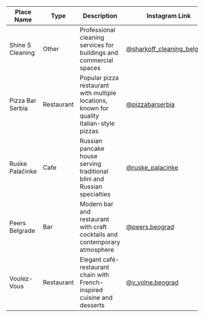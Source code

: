 | Place Name | Type | Description | Instagram Link | Google Maps Link |
|------------|------|-------------|----------------|------------------|
| Shine S Cleaning | Other | Professional cleaning services for buildings and commercial spaces | [@sharkoff_cleaning_belgrade](https://www.instagram.com/sharkoff_cleaning_belgrade/) | https://maps.google.com/?q=Bore+Markovića+9+11030+Beograd |
| Pizza Bar Serbia | Restaurant | Popular pizza restaurant with multiple locations, known for quality Italian-style pizzas | [@pizzabarserbia](https://www.instagram.com/pizzabarserbia/) | https://maps.google.com/?q=Pizza+Bar+Mutapova+5-7+Belgrade |
| Ruske Palačinke | Cafe | Russian pancake house serving traditional blini and Russian specialties | [@ruske_palacinke](https://www.instagram.com/ruske_palacinke/) | https://maps.google.com/?q=Ruske+Palačinke+Belgrade |
| Peers Belgrade | Bar | Modern bar and restaurant with craft cocktails and contemporary atmosphere | [@peers.beograd](https://www.instagram.com/peers.beograd/) | https://maps.google.com/?q=Peers+Belgrade+bar |
| Voulez-Vous | Restaurant | Elegant café-restaurant chain with French-inspired cuisine and desserts | [@v_volne.beograd](https://www.instagram.com/v_volne.beograd/) | https://maps.google.com/?q=Voulez-Vous+Đorđa+Vajferta+52+Belgrade |